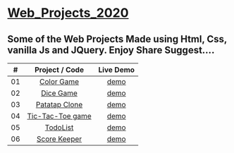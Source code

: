 # [Web_Projects_2020](https://astrosite77.me/Web_Projects_2020/)

## Some of the Web Projects Made using Html, Css, vanilla Js and JQuery. Enjoy Share Suggest.... 

|  #  |            Project / Code             | Live Demo |
| :-: | :----------------------------: | :-------: |
| 01  |       [Color Game](https://github.com/Astrogeek77/Web_Projects_2020/tree/main/Color%20Game)       | [demo](https://astrosite77.me/Web_Projects_2020/Color%20Game/)
| 02  |       [Dice Game](https://github.com/Astrogeek77/Web_Projects_2020/tree/main/Project%20Dice%20Game)       | [demo](https://astrosite77.me/Web_Projects_2020/Project%20Dice%20Game/)
| 03  |       [Patatap Clone](https://github.com/Astrogeek77/Web_Projects_2020/tree/main/Project%20Patatap%20Clone)       | [demo](https://astrosite77.me/Web_Projects_2020/Project%20Patatap%20Clone/)
| 04  |       [Tic-Tac-Toe game](https://github.com/Astrogeek77/Web_Projects_2020/tree/main/Project%20Tic-Tac-Toe%20game)       | [demo](https://astrosite77.me/Web_Projects_2020/Project%20Tic-Tac-Toe%20game/)
| 05  |       [TodoList](https://github.com/Astrogeek77/Web_Projects_2020/tree/main/Project-%20TodoList)       | [demo](https://astrosite77.me/Web_Projects_2020/Project-%20TodoList/)
| 06  |       [Score Keeper](https://github.com/Astrogeek77/Web_Projects_2020/tree/main/Score%20Keeper)       | [demo](https://astrosite77.me/Web_Projects_2020/Score%20Keeper/)
